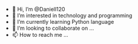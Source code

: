 - 👋 Hi, I’m @Daniell120
- 👀 I’m interested in technology and programming
- 🌱 I’m currently learning Python language
- 💞️ I’m looking to collaborate on ...
- 📫 How to reach me ...

<!---
Daniell120/Daniell120 is a ✨ special ✨ repository because its `README.md` (this file) appears on your GitHub profile.
You can click the Preview link to take a look at your changes.
--->
